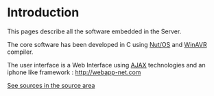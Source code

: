# Introduction #

This pages describe all the software embedded in the Server.

The core software has been developed in C using [Nut/OS](http://www.ethernut.de/en/tools/index.html) and [WinAVR](http://winavr.sourceforge.net/) compiler.

The user interface is a Web Interface using [AJAX](http://en.wikipedia.org/wiki/Ajax_%28programming%29) technologies and an iphone like framework : http://webapp-net.com

[See sources in the source area](http://code.google.com/p/lebomb-home-system-terminal/source/browse)